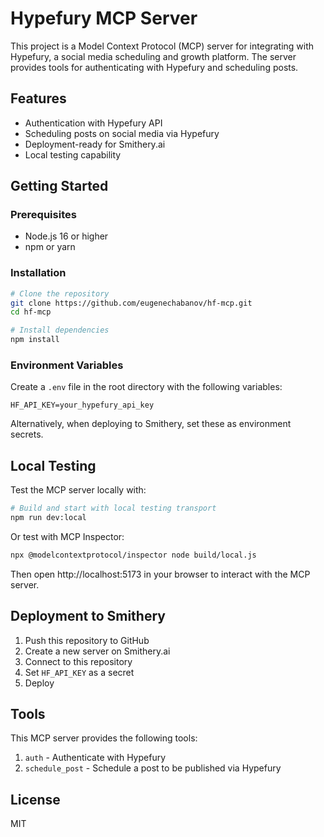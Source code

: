 # Hypefury MCP Server

This project is a Model Context Protocol (MCP) server for integrating with Hypefury, a social media scheduling and growth platform. The server provides tools for authenticating with Hypefury and scheduling posts.

## Features

- Authentication with Hypefury API
- Scheduling posts on social media via Hypefury
- Deployment-ready for Smithery.ai
- Local testing capability

## Getting Started

### Prerequisites

- Node.js 16 or higher
- npm or yarn

### Installation

```bash
# Clone the repository
git clone https://github.com/eugenechabanov/hf-mcp.git
cd hf-mcp

# Install dependencies
npm install
```

### Environment Variables

Create a `.env` file in the root directory with the following variables:

```
HF_API_KEY=your_hypefury_api_key
```

Alternatively, when deploying to Smithery, set these as environment secrets.

## Local Testing

Test the MCP server locally with:

```bash
# Build and start with local testing transport
npm run dev:local
```

Or test with MCP Inspector:

```bash
npx @modelcontextprotocol/inspector node build/local.js
```

Then open http://localhost:5173 in your browser to interact with the MCP server.

## Deployment to Smithery

1. Push this repository to GitHub
2. Create a new server on Smithery.ai
3. Connect to this repository
4. Set `HF_API_KEY` as a secret
5. Deploy

## Tools

This MCP server provides the following tools:

1. `auth` - Authenticate with Hypefury
2. `schedule_post` - Schedule a post to be published via Hypefury

## License

MIT 